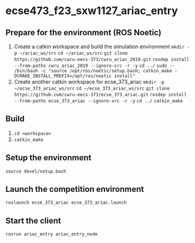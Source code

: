 # ecse473_f23_sxw1127_ariac_entry
## Prepare for the environment (ROS Noetic)
1. Create a catkin workspace and build the simulation environment
`mkdir -p ~/ariac_ws/src`
`cd ~/ariac_ws/src`
`git clone https://github.com/cwru-eecs-373/cwru_ariac_2019.git`
`rosdep install --from-paths cwru_ariac_2019 --ignore-src -r -y`
`cd ../`
`sudo -- /bin/bash -c "source /opt/ros/noetic/setup.bash; catkin_make -DCMAKE_INSTALL_PREFIX=/opt/ros/noetic install"`
2. Create another catkin workspace for ecse_373_ariac
`mkdir -p ~/ecse_373_ariac_ws/src`
`cd ~/ecse_373_ariac_ws/src`
`git clone https://github.com/cwru-eecs-373/ecse_373_ariac.git`
`rosdep install --from-paths ecse_373_ariac --ignore-src -r -y`
`cd ../`
`catkin_make`



## Build
1. `cd <workspace>`
2. `catkin_make`
## Setup the environment
`source devel/setup.bash`
## Launch the competition environment
`roslaunch ecse_373_ariac ecse_373_ariac.launch`
## Start the client
`rosrun ariac_entry ariac_entry_node`
